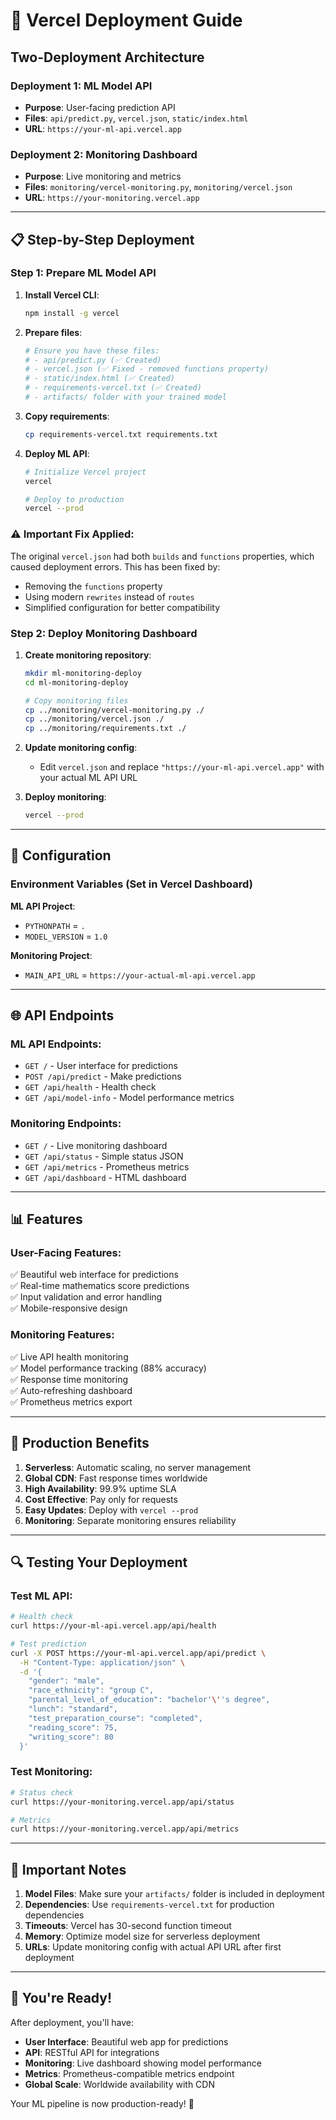 # 🚀 Vercel Deployment Guide

## Two-Deployment Architecture

### **Deployment 1: ML Model API** 
- **Purpose**: User-facing prediction API
- **Files**: `api/predict.py`, `vercel.json`, `static/index.html`
- **URL**: `https://your-ml-api.vercel.app`

### **Deployment 2: Monitoring Dashboard**
- **Purpose**: Live monitoring and metrics
- **Files**: `monitoring/vercel-monitoring.py`, `monitoring/vercel.json`
- **URL**: `https://your-monitoring.vercel.app`

---

## 📋 Step-by-Step Deployment

### **Step 1: Prepare ML Model API**

1. **Install Vercel CLI**:
   ```bash
   npm install -g vercel
   ```

2. **Prepare files**:
   ```bash
   # Ensure you have these files:
   # - api/predict.py (✅ Created)
   # - vercel.json (✅ Fixed - removed functions property)
   # - static/index.html (✅ Created)
   # - requirements-vercel.txt (✅ Created)
   # - artifacts/ folder with your trained model
   ```

3. **Copy requirements**:
   ```bash
   cp requirements-vercel.txt requirements.txt
   ```

4. **Deploy ML API**:
   ```bash
   # Initialize Vercel project
   vercel

   # Deploy to production
   vercel --prod
   ```

### **⚠️ Important Fix Applied:**
The original `vercel.json` had both `builds` and `functions` properties, which caused deployment errors. This has been fixed by:
- Removing the `functions` property
- Using modern `rewrites` instead of `routes`
- Simplified configuration for better compatibility

### **Step 2: Deploy Monitoring Dashboard**

1. **Create monitoring repository**:
   ```bash
   mkdir ml-monitoring-deploy
   cd ml-monitoring-deploy
   
   # Copy monitoring files
   cp ../monitoring/vercel-monitoring.py ./
   cp ../monitoring/vercel.json ./
   cp ../monitoring/requirements.txt ./
   ```

2. **Update monitoring config**:
   - Edit `vercel.json` and replace `"https://your-ml-api.vercel.app"` with your actual ML API URL

3. **Deploy monitoring**:
   ```bash
   vercel --prod
   ```

---

## 🔧 Configuration

### **Environment Variables (Set in Vercel Dashboard)**

**ML API Project**:
- `PYTHONPATH` = `.`
- `MODEL_VERSION` = `1.0`

**Monitoring Project**:
- `MAIN_API_URL` = `https://your-actual-ml-api.vercel.app`

---

## 🌐 API Endpoints

### **ML API Endpoints**:
- `GET /` - User interface for predictions
- `POST /api/predict` - Make predictions
- `GET /api/health` - Health check
- `GET /api/model-info` - Model performance metrics

### **Monitoring Endpoints**:
- `GET /` - Live monitoring dashboard
- `GET /api/status` - Simple status JSON
- `GET /api/metrics` - Prometheus metrics
- `GET /api/dashboard` - HTML dashboard

---

## 📊 Features

### **User-Facing Features**:
✅ Beautiful web interface for predictions  
✅ Real-time mathematics score predictions  
✅ Input validation and error handling  
✅ Mobile-responsive design  

### **Monitoring Features**:
✅ Live API health monitoring  
✅ Model performance tracking (88% accuracy)  
✅ Response time monitoring  
✅ Auto-refreshing dashboard  
✅ Prometheus metrics export  

---

## 🎯 Production Benefits

1. **Serverless**: Automatic scaling, no server management
2. **Global CDN**: Fast response times worldwide
3. **High Availability**: 99.9% uptime SLA
4. **Cost Effective**: Pay only for requests
5. **Easy Updates**: Deploy with `vercel --prod`
6. **Monitoring**: Separate monitoring ensures reliability

---

## 🔍 Testing Your Deployment

### **Test ML API**:
```bash
# Health check
curl https://your-ml-api.vercel.app/api/health

# Test prediction
curl -X POST https://your-ml-api.vercel.app/api/predict \
  -H "Content-Type: application/json" \
  -d '{
    "gender": "male",
    "race_ethnicity": "group C",
    "parental_level_of_education": "bachelor'\''s degree",
    "lunch": "standard",
    "test_preparation_course": "completed",
    "reading_score": 75,
    "writing_score": 80
  }'
```

### **Test Monitoring**:
```bash
# Status check
curl https://your-monitoring.vercel.app/api/status

# Metrics
curl https://your-monitoring.vercel.app/api/metrics
```

---

## 🚨 Important Notes

1. **Model Files**: Make sure your `artifacts/` folder is included in deployment
2. **Dependencies**: Use `requirements-vercel.txt` for production dependencies
3. **Timeouts**: Vercel has 30-second function timeout
4. **Memory**: Optimize model size for serverless deployment
5. **URLs**: Update monitoring config with actual API URL after first deployment

---

## 🎉 You're Ready!

After deployment, you'll have:
- **User Interface**: Beautiful web app for predictions
- **API**: RESTful API for integrations
- **Monitoring**: Live dashboard showing model performance
- **Metrics**: Prometheus-compatible metrics endpoint
- **Global Scale**: Worldwide availability with CDN

Your ML pipeline is now production-ready! 🚀
